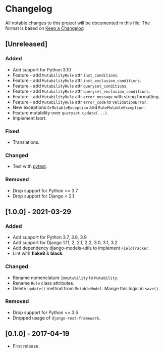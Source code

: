 # Changelog
All notable changes to this project will be documented in this file.
The format is based on [Keep a Changelog](https://keepachangelog.com/en/1.0.0/)

## [Unreleased]

### Added
* Add support for Python 3.10
* Feature - add `MutabilityRule` attr `inst_conditions`.
* Feature - add `MutabilityRule` attr `inst_exclusion_conditions`.
* Feature - add `MutabilityRule` attr `queryset_conditions`.
* Feature - add `MutabilityRule` attr `queryset_exclusion_conditions`.
* Feature - add `MutabilityRule` attr `error_message` with string formatting.
* Feature - add `MutabilityRule` attr `error_code` to `ValidationError`.
* New exceptions `OrMutableException` and `RuleMutableException`.
* Feature mutability over `queryset.update(...)`.
* Implement Isort.
### Fixed
* Translations.
### Changed
* Test with [pytest](https://docs.pytest.org/).
### Removed
* Drop support for Python <= 3.7
* Drop support for Django < 2.1


## [1.0.0] - 2021-03-29

### Added
* Add support for Python 3.7, 3.8, 3.9
* Add support for Django 1.11, 2, 2.1, 2.2, 3.0, 3.1, 3.2
* Add dependency django-models-utils to implement ``FieldTracker``.
* Lint with **flake8** & **black**.
### Changed
* Rename nomenclature ``Immutability`` to ``Mutability``.
* Rename ``Rule`` class attributes.
* Delete ``update()`` method from ``MutableModel``. Mange this logic in ``save()``.
### Removed
* Drop support for Python <= 3.5
* Dropped usage of `django-rest-framework`.


## [0.1.0] - 2017-04-19

* First release.
